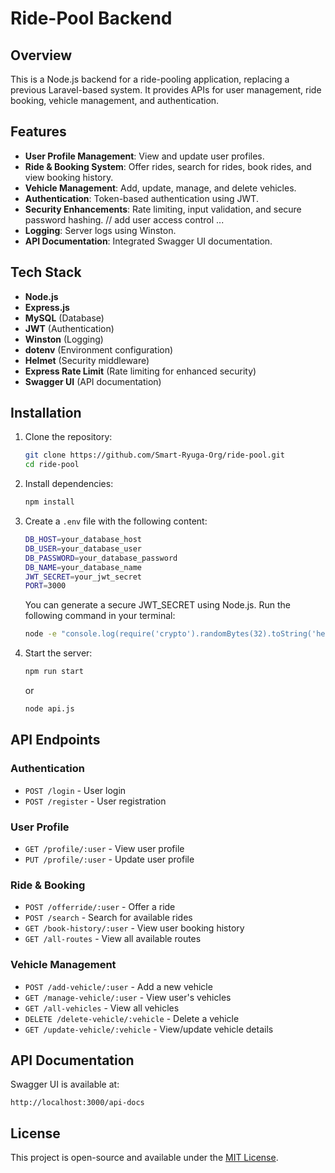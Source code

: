 # Ride-Pool Backend 

## Overview
This is a Node.js backend for a ride-pooling application, replacing a previous Laravel-based system. It provides APIs for user management, ride booking, vehicle management, and authentication.

## Features
- **User Profile Management**: View and update user profiles.
- **Ride & Booking System**: Offer rides, search for rides, book rides, and view booking history.
- **Vehicle Management**: Add, update, manage, and delete vehicles.
- **Authentication**: Token-based authentication using JWT.
- **Security Enhancements**: Rate limiting, input validation, and secure password hashing. // add user access control ... 
- **Logging**: Server logs using Winston.
- **API Documentation**: Integrated Swagger UI documentation.

## Tech Stack
- **Node.js**
- **Express.js**
- **MySQL** (Database)
- **JWT** (Authentication)
- **Winston** (Logging)
- **dotenv** (Environment configuration)
- **Helmet** (Security middleware)
- **Express Rate Limit** (Rate limiting for enhanced security)
- **Swagger UI** (API documentation)

## Installation
1. Clone the repository:
   ```sh
   git clone https://github.com/Smart-Ryuga-Org/ride-pool.git
   cd ride-pool
   ```
2. Install dependencies:
   ```sh
   npm install

   ```
3. Create a `.env` file with the following content:
   ```sh
   DB_HOST=your_database_host
   DB_USER=your_database_user
   DB_PASSWORD=your_database_password
   DB_NAME=your_database_name
   JWT_SECRET=your_jwt_secret
   PORT=3000
   ```

   You can generate a secure JWT_SECRET using Node.js. Run the following command in your terminal:
      ```sh
      node -e "console.log(require('crypto').randomBytes(32).toString('hex'))"
      ```

4. Start the server:
   ```sh
   npm run start
   ```
   or
   ```sh
   node api.js
   ```
## API Endpoints

### Authentication
- `POST /login` - User login
- `POST /register` - User registration

### User Profile
- `GET /profile/:user` - View user profile
- `PUT /profile/:user` - Update user profile

### Ride & Booking
- `POST /offerride/:user` - Offer a ride
- `POST /search` - Search for available rides
- `GET /book-history/:user` - View user booking history
- `GET /all-routes` - View all available routes

### Vehicle Management
- `POST /add-vehicle/:user` - Add a new vehicle
- `GET /manage-vehicle/:user` - View user's vehicles
- `GET /all-vehicles` - View all vehicles
- `DELETE /delete-vehicle/:vehicle` - Delete a vehicle
- `GET /update-vehicle/:vehicle` - View/update vehicle details

## API Documentation
Swagger UI is available at:
```
http://localhost:3000/api-docs
```

## License
This project is open-source and available under the [MIT License](LICENSE).
